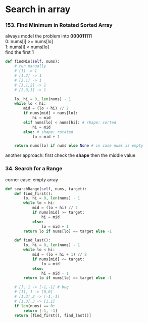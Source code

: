 # Search in array

### 153. Find Minimum in Rotated Sorted Array

always model the problem into **000011111**  
0: nums\[i\] &gt;= nums\[lo\]  
1: nums\[i\] &lt; nums\[lo\]  
find the first **1**

```python
def findMin(self, nums):
    # run manually
    # [1] -> 1
    # [1,2] -> 1
    # [2,1] -> 1
    # [3,1,2] -> 1
    # [2,3,1] -> 1

    lo, hi = 0, len(nums) - 1
    while lo < hi:
        mid = (lo + hi) // 2
        if nums[mid] < nums[lo]: 
            hi = mid
        elif nums[lo] < nums[hi]: # shape: sorted
            hi = mid
        else: # shape: rotated
            lo = mid + 1

    return nums[lo] if nums else None # in case nums is empty
```

another approach: first check the **shape** then the middle value



### 34. Search for a Range

corner case: empty array

```python
def searchRange(self, nums, target):
    def find_first():
        lo, hi = 0, len(nums) - 1
        while lo < hi:
            mid = (lo + hi) // 2
            if nums[mid] >= target:
                hi = mid
            else:
                lo = mid + 1
        return lo if nums[lo] == target else -1

    def find_last():
        lo, hi = 0, len(nums) - 1
        while lo < hi:
            mid = (lo + hi + 1) // 2
            if nums[mid] <= target:
                lo = mid
            else:
                hi = mid - 1
        return lo if nums[lo] == target else -1

    # [], 1 -> [-1,-1] # bug
    # [1], 1 -> [0,0]
    # [1,3],2 -> [-1,-1]
    # [1,3],3 -> [1,1]
    if len(nums) == 0:
        return [-1, -1]
    return [find_first(), find_last()]
```

